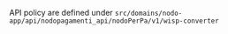 API policy are defined under `src/domains/nodo-app/api/nodopagamenti_api/nodoPerPa/v1/wisp-converter`
